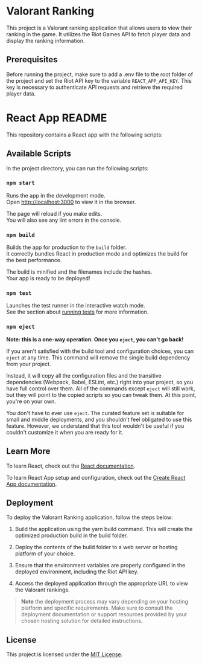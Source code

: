 # Valorant Ranking
This project is a Valorant ranking application that allows users to view their ranking in the game. It utilizes the Riot Games API to fetch player data and display the ranking information.

## Prerequisites
Before running the project, make sure to add a .env file to the root folder of the project and set the Riot API key to the variable `REACT_APP_API_KEY`. This key is necessary to authenticate API requests and retrieve the required player data.

# React App README

This repository contains a React app with the following scripts:

## Available Scripts

In the project directory, you can run the following scripts:

### `npm start`

Runs the app in the development mode.\
Open [http://localhost:3000](http://localhost:3000) to view it in the browser.

The page will reload if you make edits.\
You will also see any lint errors in the console.

### `npm build`

Builds the app for production to the `build` folder.\
It correctly bundles React in production mode and optimizes the build for the best performance.

The build is minified and the filenames include the hashes.\
Your app is ready to be deployed!

### `npm test`

Launches the test runner in the interactive watch mode.\
See the section about [running tests](https://facebook.github.io/create-react-app/docs/running-tests) for more information.

### `npm eject`

**Note: this is a one-way operation. Once you `eject`, you can't go back!**

If you aren't satisfied with the build tool and configuration choices, you can `eject` at any time. This command will remove the single build dependency from your project.

Instead, it will copy all the configuration files and the transitive dependencies (Webpack, Babel, ESLint, etc.) right into your project, so you have full control over them. All of the commands except `eject` will still work, but they will point to the copied scripts so you can tweak them. At this point, you're on your own.

You don't have to ever use `eject`. The curated feature set is suitable for small and middle deployments, and you shouldn't feel obligated to use this feature. However, we understand that this tool wouldn't be useful if you couldn't customize it when you are ready for it.

## Learn More

To learn React, check out the [React documentation](https://reactjs.org/).

To learn React App setup and configuration, check out the [Create React App documentation](https://facebook.github.io/create-react-app/docs/getting-started).

## Deployment
To deploy the Valorant Ranking application, follow the steps below:

1. Build the application using the yarn build command. This will create the optimized production build in the build folder.

2. Deploy the contents of the build folder to a web server or hosting platform of your choice.

3. Ensure that the environment variables are properly configured in the deployed environment, including the Riot API key.

4. Access the deployed application through the appropriate URL to view the Valorant rankings.

>**Note**
>the deployment process may vary depending on your hosting
>platform and specific requirements. Make sure to consult the deployment 
>documentation or support resources provided by your chosen hosting 
>solution for detailed instructions.

## License

This project is licensed under the [MIT License](LICENSE).

